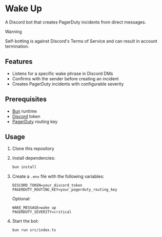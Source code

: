 # Wake Up

A Discord bot that creates PagerDuty incidents from direct messages.

> [!WARNING]
> Self-botting is against Discord's Terms of Service and can result in account termination.

## Features

- Listens for a specific wake phrase in Discord DMs
- Confirms with the sender before creating an incident
- Creates PagerDuty incidents with configurable severity

## Prerequisites

- [Bun](https://bun.sh) runtime
- [Discord](https://discord.com) token
- [PagerDuty](https://www.pagerduty.com) routing key

## Usage

1. Clone this repository
2. Install dependencies:
   ```bash
   bun install
   ```
3. Create a `.env` file with the following variables:

   ```env
   DISCORD_TOKEN=your_discord_token
   PAGERDUTY_ROUTING_KEY=your_pagerduty_routing_key
   ```

   Optional:

   ```env
   WAKE_MESSAGE=wake up
   PAGERDUTY_SEVERITY=critical
   ```

4. Start the bot:

   ```bash
   bun run src/index.ts
   ```
